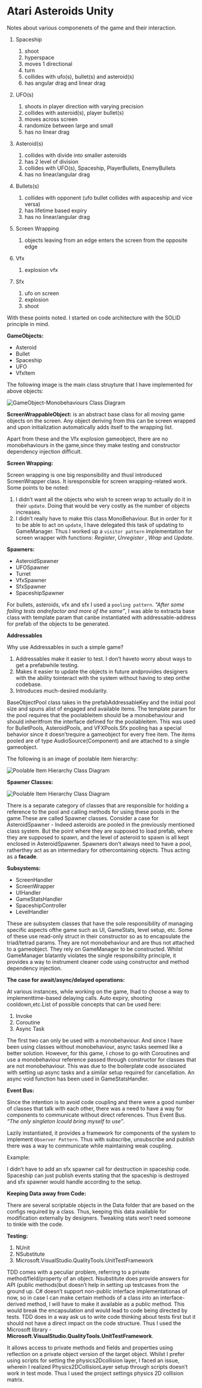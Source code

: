 # Atari Asteroids Unity

Notes about various componenets of the game and their interaction.

1. Spaceship
   1. shoot
   2. hyperspace
   3. moves 1 directional
   4. turn
   5. collides with ufo(s), bullet(s) and asteroid(s)
   6. has angular drag and linear drag

2. UFO(s)
   1. shoots in player direction with varying precision
   2. collides with asteroid(s), player bullet(s)
   3. moves across screen
   4. randomize between large and small
   5. has no linear drag

3. Asteroid(s)
   1. collides with divide into smaller asteroids
   2. has 2 level of division
   3. collides with UFO(s), Spaceship, PlayerBullets, EnemyBullets
   4. has no linear/angular drag

4. Bullets(s)
   1. collides with opponent (ufo bullet collides with aspaceship and vice versa)
   2. has lifetime based expiry
   3. has no linear/angular drag

5. Screen Wrapping
   1. objects leaving from an edge enters the screen from the opposite edge

6. Vfx
   1. explosion vfx

7. Sfx
   1. ufo on screen
   2. explosion
   3. shoot

With these points noted. I started on code architecture with the SOLID principle in mind.

**GameObjects:**

- Asteroid
- Bullet
- Spaceship
- UFO
- VfxItem

The following image is the main class struyture that I have implemented for above objects:

![GameObject-Monobehaviours Class Diagram](CodeDesign/MonoBehaviour.PNG)

**ScreenWrappableObject:** is an abstract base class for all moving game objects on the screen. Any object deriving from this can be screen wrapped and upon initialization automatically adds itself to the wrapping list.

Apart from these and the Vfx explosion gameobject, there are no monobehaviours in the game,since they make testing and constructor dependency injection difficult.

**Screen Wrapping:**

Screen wrapping is one big responsibility and thusI introduced ScreenWrapper class. It isresponsible for screen wrapping-related work. Some points to be noted:

  1. I didn’t want all the objects who wish to screen wrap to actually do it in their `update`. Doing that would be very costly as the number of objects increases.
  2. I didn’t really have to make this class MonoBehaviour. But in order for it to be able to act on `update`, I have delegated this task of updating to GameManager. Thus I worked up a `visitor pattern` implementation for screen wrapper with functions: _Register_, _Unregister_ , _Wrap_ and _Update_.

**Spawners:**

- AsteroidSpawner
- UFOSpawner
- Turret
- VfxSpawner
- SfxSpawner
- SpaceshipSpawner

For bullets, asteroids, vfx and sfx I used a `pooling pattern`. _"After some failing tests andrefactor and more of the same”_, I was able to extracta base class with template param that canbe instantiated with addressable-address for prefab of the objects to be generated.

**Addressables**

Why use Addressables in such a simple game?

1. Addressables make it easier to test. I don’t haveto worry about ways to get a prefabwhile testing.
2. Makes it easier to update the objects in future andprovides designers with the ability tointeract with the system without having to step onthe codebase.
3. Introduces much-desired modularity.

BaseObjectPool class takes in the prefabAddressableKey and the initial pool size and spuns alist of engaged and available items. The template param for the pool requires that the poolableitem should be a monobehaviour and should inheritfrom the interface defined for the poolableitem. This was used for BulletPools, AsteroidPools, and VFXPools.Sfx pooling has a special behavior since it doesn’trequire a gameobject for every free item. The items pooled are of type AudioSource(Component) and are attached to a single gameobject.

The following is an image of poolable item hierarchy:

![Poolable Item Hierarchy Class Diagram](CodeDesign/PoolableItem.PNG)

**Spawner Classes:**

![Poolable Item Hierarchy Class Diagram](CodeDesign/Spawners.PNG)

There is a separate category of classes that are responsible for holding a reference to the pool and calling methods for using these pools in the game.These are called Spawner classes. Consider a case for AsteroidSpawner -  Indeed asteroids are pooled in the previously mentioned class system. But the point where they are supposed to load prefab, where they are supposed to spawn, and the level of asteroid to spawn is all kept enclosed in AsteroidSpawner. Spawners don’t always need to have a pool, ratherthey act as an intermediary for othercontaining objects. Thus acting as a **facade**.


**Subsystems:**
- ScreenHandler
- ScreenWrapper
- UIHandler
- GameStatsHandler
- SpaceshipController
- LevelHandler

These are subsystem classes that have the sole responsibility of managing specific aspects ofthe game such as UI, GameStats, level setup, etc. Some of these use read-only struct in their constructor so as to encapsulate the triad/tetrad params. They are not monobehaviour and are thus not attached to a gameobject. They rely on GameManager to be constructed. Whilst GameManager blatantly violates the single responsibility principle, it provides a way to instrument cleaner code using constructor and method dependency injection.

**The case for await/async/delayed operations:** 

At various instances, while working on the game, Ihad to choose a way to implementtime-based delaying calls. Auto expiry, shooting cooldown,etc.List of possible concepts that can be used here:
1. Invoke
2. Coroutine
3. Async Task
   
The first two can only be used with a monobehaviour. And since I have been using classes without monobehaviour, async tasks seemed like a better solution. However, for this game, I chose to go with Coroutines and use a monobehaviour reference passed through constructor for classes that are not monobehaviour. This was due to the boilerplate code associated with setting up async tasks and a similar setup required for cancellation. An async void function has been used in GameStatsHandler.


**Event Bus:**

Since the intention is to avoid code coupling and there were a good number of classes that talk with each other, there was a need to have a way for components to communicate without direct references. Thus Event Bus. _“The only singleton Icould bring myself to use”_.

Lazily instantiated, it provides a framework for components of the system to implement `Observer Pattern`. Thus with subscribe, unsubscribe and publish there was a way to communicate while maintaining weak coupling.

Example:

I didn’t have to add an sfx spawner call for destruction in spaceship code. Spaceship can just publish events stating that the spaceship is destroyed and sfx spawner would handle according to the setup. 

**Keeping Data away from Code:**

There are several scriptable objects in the Data folder that are based on the configs required by a class. Thus, keeping this data available for modification externally by designers. Tweaking stats won’t need someone to tinkle with the code.

**Testing:**

1. NUnit
2. NSubstitute
3. Microsoft.VisualStudio.QualityTools.UnitTestFramework

TDD comes with a peculiar problem, referring to a private method/field/property of an object. Nsubstitute does provide answers for API (public methods)but doesn’t help in setting up testcases from the ground up. C# doesn’t support non-public interface implementationas of now, so in case I can make certain methods of a class into an interface-derived method, I will have to make it available as a public method. This would break the encapsulation and would lead to code being directed by tests. TDD does in a way ask us to write code thinking about tests first but it should not have a direct impact on the code structure. Thus I used the Microsoft library - **Microsoft.VisualStudio.QualityTools.UnitTestFramework**.

It allows access to private methods and fields and properties using reflection on a private object version of the target object. Whilst I prefer using scripts for setting the physics2Dcollision layer, I faced an issue, wherein I realized Physics2DCollisionLayer setup through scripts doesn’t work in test mode. Thus I used the project settings physics 2D collision matrix.
